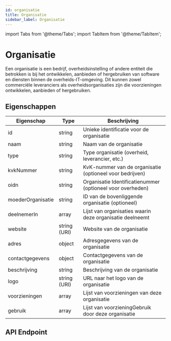 ```yaml
---
id: organisatie
title: Organisatie
sidebar_label: Organisatie
---
```


import Tabs from '@theme/Tabs';
import TabItem from '@theme/TabItem';

# Organisatie

Een organisatie is een bedrijf, overheidsinstelling of andere entiteit die betrokken is bij het ontwikkelen, aanbieden of hergebruiken van software en diensten binnen de overheids-IT-omgeving. Dit kunnen zowel commerciële leveranciers als overheidsorganisaties zijn die voorzieningen ontwikkelen, aanbieden of hergebruiken.

## Eigenschappen

| Eigenschap | Type | Beschrijving |
|------------|------|-------------|
| id | string | Unieke identificatie voor de organisatie |
| naam | string | Naam van de organisatie |
| type | string | Type organisatie (overheid, leverancier, etc.) |
| kvkNummer | string | KvK-nummer van de organisatie (optioneel voor bedrijven) |
| oidn | string | Organisatie Identificatienummer (optioneel voor overheden) |
| moederOrganisatie | string | ID van de bovenliggende organisatie (optioneel) |
| deelnemerIn | array | Lijst van organisaties waarin deze organisatie deelneemt |
| website | string (URI) | Website van de organisatie |
| adres | object | Adresgegevens van de organisatie |
| contactgegevens | object | Contactgegevens van de organisatie |
| beschrijving | string | Beschrijving van de organisatie |
| logo | string (URI) | URL naar het logo van de organisatie |
| voorzieningen | array | Lijst van voorzieningen van deze organisatie |
| gebruik | array | Lijst van voorzieningGebruik door deze organisatie |

## API Endpoint